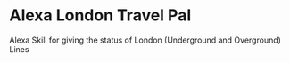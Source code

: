# Alexa London Travel Pal 
Alexa Skill for giving the status of London (Underground and Overground) Lines 